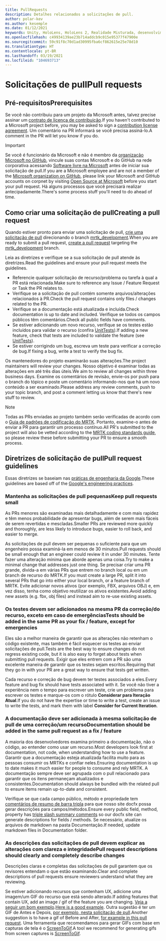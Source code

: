 ```yaml
---
title: PullRequests
description: Detalhes relacionados a solicitações de pull.
author: polar-kev
ms.author: kesemple
ms.date: 01/12/2021
keywords: Unity, HoloLens, HoloLens 2, Realidade Misturada, desenvolvimento, MRTK, PR,
ms.openlocfilehash: c49934139ae23b714addcb9c015e95377f47900e
ms.sourcegitcommit: 59c91f8c70d1ad30995fba6cf862615e25e78d10
ms.translationtype: HT
ms.contentlocale: pt-BR
ms.lasthandoff: 03/19/2021
ms.locfileid: "104693713"
---
```

# <a name="pull-requests"></a><span data-ttu-id="44662-104">Solicitações de pull</span><span class="sxs-lookup"><span data-stu-id="44662-104">Pull requests</span></span>

## <a name="prerequisites"></a><span data-ttu-id="44662-105">Pré-requisitos</span><span class="sxs-lookup"><span data-stu-id="44662-105">Prerequisites</span></span>

<span data-ttu-id="44662-106">Se você não contribuiu para um projeto da Microsoft antes, talvez precise assinar um [contrato de licença de contribuição](https://cla.microsoft.com/).</span><span class="sxs-lookup"><span data-stu-id="44662-106">If you haven't contributed to a Microsoft project before, you may be asked to sign a [contribution license agreement](https://cla.microsoft.com/).</span></span>
<span data-ttu-id="44662-107">Um comentário na PR informará se você precisa assiná-lo.</span><span class="sxs-lookup"><span data-stu-id="44662-107">A comment in the PR will let you know if you do.</span></span>

> [!IMPORTANT]
> <span data-ttu-id="44662-108">Se você é funcionário da Microsoft e não é membro da [organização Microsoft no GitHub](https://github.com/Microsoft), vincule suas contas Microsoft e do GitHub na rede corporativa acessando [Software livre na Microsoft](https://opensource.microsoft.com/) antes de iniciar sua solicitação de pull.</span><span class="sxs-lookup"><span data-stu-id="44662-108">If you are a Microsoft employee and are not a member of the [Microsoft organization on GitHub](https://github.com/Microsoft), please link your Microsoft and GitHub accounts on corpnet by visiting [Open Source at Microsoft](https://opensource.microsoft.com/) before you start your pull request.</span></span> <span data-ttu-id="44662-109">Há alguns processos que você precisará realizar antecipadamente.</span><span class="sxs-lookup"><span data-stu-id="44662-109">There's some process stuff you'll need to do ahead of time.</span></span>

## <a name="creating-a-pull-request"></a><span data-ttu-id="44662-110">Como criar uma solicitação de pull</span><span class="sxs-lookup"><span data-stu-id="44662-110">Creating a pull request</span></span>

<span data-ttu-id="44662-111">Quando estiver pronto para enviar uma solicitação de pull, [crie uma solicitação de pull](https://github.com/microsoft/MixedRealityToolkit-Unity/compare/mrtk_development...mrtk_development?expand=1) direcionando o branch [mrtk_development](https://github.com/microsoft/mixedrealitytoolkit-unity/tree/mrtk_development).</span><span class="sxs-lookup"><span data-stu-id="44662-111">When you are ready to submit a pull request, [create a pull request](https://github.com/microsoft/MixedRealityToolkit-Unity/compare/mrtk_development...mrtk_development?expand=1) targeting the [mrtk_development](https://github.com/microsoft/mixedrealitytoolkit-unity/tree/mrtk_development) branch.</span></span>

<span data-ttu-id="44662-112">Leia as diretrizes e verifique se a sua solicitação de pull atende às diretrizes.</span><span class="sxs-lookup"><span data-stu-id="44662-112">Read the guidelines and ensure your pull request meets the guidelines.</span></span>

* <span data-ttu-id="44662-113">Referencie qualquer solicitação de recurso/problema ou tarefa à qual a PR está relacionada.</span><span class="sxs-lookup"><span data-stu-id="44662-113">Make sure to reference any Issue / Feature Request or Task the PR relates to.</span></span>
* <span data-ttu-id="44662-114">Verifique se a solicitação de pull contém somente arquivos/alterações relacionados à PR.</span><span class="sxs-lookup"><span data-stu-id="44662-114">Check the pull request contains only files / changes related to the PR.</span></span>
* <span data-ttu-id="44662-115">Verifique se a documentação está atualizada e incluída.</span><span class="sxs-lookup"><span data-stu-id="44662-115">Check documentation is up to date and included.</span></span> <span data-ttu-id="44662-116">Verifique se todos os campos públicos têm comentários.</span><span class="sxs-lookup"><span data-stu-id="44662-116">Check all public fields have comments.</span></span>
* <span data-ttu-id="44662-117">Se estiver adicionando um novo recurso, verifique se os testes estão incluídos para validar o recurso (confira [UnitTests](../contributing/unit-tests.md)).</span><span class="sxs-lookup"><span data-stu-id="44662-117">If adding a new feature, check that tests are included to validate the feature (see [UnitTests](../contributing/unit-tests.md)).</span></span>
* <span data-ttu-id="44662-118">Se estiver corrigindo um bug, escreva um teste para verificar a correção de bug.</span><span class="sxs-lookup"><span data-stu-id="44662-118">If fixing a bug, write a test to verify the bug fix.</span></span>

<span data-ttu-id="44662-119">Os mantenedores do projeto examinarão suas alterações.</span><span class="sxs-lookup"><span data-stu-id="44662-119">The project maintainers will review your changes.</span></span> <span data-ttu-id="44662-120">Nosso objetivo é examinar todas as alterações em até três dias úteis.</span><span class="sxs-lookup"><span data-stu-id="44662-120">We aim to review all changes within three business days.</span></span> <span data-ttu-id="44662-121">Examine os comentários de revisão, envie-os por push para o branch do tópico e poste um comentário informando-nos que há um novo conteúdo a ser examinado.</span><span class="sxs-lookup"><span data-stu-id="44662-121">Please address any review comments, push to your topic branch, and post a comment letting us know that there's new stuff to review.</span></span>

> [!NOTE]
> <span data-ttu-id="44662-122">Todas as PRs enviadas ao projeto também serão verificadas de acordo com o [Guia de padrões de codificação do MRTK](../contributing/coding-guidelines.md). Portanto, examine-o antes de enviar a PR para garantir um processo contínuo.</span><span class="sxs-lookup"><span data-stu-id="44662-122">All PR's submitted to the project will also be vetted according to the [MRTK coding standards guide](../contributing/coding-guidelines.md), so please review these before submitting your PR to ensure a smooth process.</span></span>

## <a name="pull-request-guidelines"></a><span data-ttu-id="44662-123">Diretrizes de solicitação de pull</span><span class="sxs-lookup"><span data-stu-id="44662-123">Pull request guidelines</span></span>

<span data-ttu-id="44662-124">Essas diretrizes se baseiam nas [práticas de engenharia da Google](https://google.github.io/eng-practices/review/developer/small-cls.html).</span><span class="sxs-lookup"><span data-stu-id="44662-124">These guidelines are based off of the [Google's engineering practices](https://google.github.io/eng-practices/review/developer/small-cls.html).</span></span>

### <a name="keep-pull-requests-small"></a><span data-ttu-id="44662-125">Mantenha as solicitações de pull pequenas</span><span class="sxs-lookup"><span data-stu-id="44662-125">Keep pull requests small</span></span>

<span data-ttu-id="44662-126">As PRs menores são examinadas mais detalhadamente e com mais rapidez e têm menos probabilidade de apresentar bugs, além de serem mais fáceis de serem revertidas e mescladas.</span><span class="sxs-lookup"><span data-stu-id="44662-126">Smaller PRs are reviewed more quickly and thoroughly, are less likely to introduce bugs, easier to roll back, and easier to merge.</span></span>

<span data-ttu-id="44662-127">As solicitações de pull devem ser pequenas o suficiente para que um engenheiro possa examiná-la em menos de 30 minutos.</span><span class="sxs-lookup"><span data-stu-id="44662-127">Pull requests should be small enough that an engineer could review it in under 30 minutes.</span></span> <span data-ttu-id="44662-128">Tente fazer uma alteração mínima que aborde apenas uma coisa.</span><span class="sxs-lookup"><span data-stu-id="44662-128">Try to make a minimal change that addresses just one thing.</span></span> <span data-ttu-id="44662-129">Se precisar criar uma PR grande, divida-a em várias PRs que entrem no branch local ou em um branch de recurso do MRTK.</span><span class="sxs-lookup"><span data-stu-id="44662-129">If you must create a large PR, split it into several PRs that go into either your local branch, or a feature branch of MRTK.</span></span> <span data-ttu-id="44662-130">Evite adicionar novos ativos (por exemplo, FBX, arquivos OBJ) e, em vez disso, tenha como objetivo reutilizar os ativos existentes.</span><span class="sxs-lookup"><span data-stu-id="44662-130">Avoid adding new assets (e.g. fbx, obj files) and instead aim to re-use existing assets.</span></span>

### <a name="tests-should-be-added-in-the-same-pr-as-your-fix--feature-except-for-emergencies"></a><span data-ttu-id="44662-131">Os testes devem ser adicionados na mesma PR da correção/do recurso, exceto em caso de emergências</span><span class="sxs-lookup"><span data-stu-id="44662-131">Tests should be added in the same PR as your fix / feature, except for emergencies</span></span>

<span data-ttu-id="44662-132">Eles são a melhor maneira de garantir que as alterações não retenham o código existente, mas também é fácil esquecer os testes ao enviar solicitações de pull.</span><span class="sxs-lookup"><span data-stu-id="44662-132">Tests are the best way to ensure changes do not regress existing code, but it is also easy to forget about tests when submitting pull requests.</span></span> <span data-ttu-id="44662-133">Exigir que eles entrem com a PR são uma excelente maneira de garantir que os testes sejam escritos.</span><span class="sxs-lookup"><span data-stu-id="44662-133">Requiring that they go in with your PR are a great way to ensure that tests get written.</span></span>

<span data-ttu-id="44662-134">Cada recurso e correção de bug devem ter testes associados a eles.</span><span class="sxs-lookup"><span data-stu-id="44662-134">Every feature and bug fix should have tests associated with it.</span></span> <span data-ttu-id="44662-135">Se você não tiver a experiência nem o tempo para escrever um teste, crie um problema para escrever os testes e marque-os com o rótulo **Considerar para Iteração Atual**.</span><span class="sxs-lookup"><span data-stu-id="44662-135">If you do not have the expertise or time to write a test, create an issue to write the tests, and mark them with label **Consider for Current Iteration**.</span></span>

### <a name="documentation-should-be-added-in-the-same-pull-request-as-a-fix--feature"></a><span data-ttu-id="44662-136">A documentação deve ser adicionada à mesma solicitação de pull de uma correção/um recurso</span><span class="sxs-lookup"><span data-stu-id="44662-136">Documentation should be added in the same pull request as a fix / feature</span></span>

<span data-ttu-id="44662-137">A maioria dos desenvolvedores examina primeiro a documentação, não o código, ao entender como usar um recurso.</span><span class="sxs-lookup"><span data-stu-id="44662-137">Most developers look first at documentation, not code, when understanding how to use a feature.</span></span> <span data-ttu-id="44662-138">Garantir que a documentação esteja atualizada facilita muito para as pessoas consumir os MRTKs e confiar neles.</span><span class="sxs-lookup"><span data-stu-id="44662-138">Ensuring documentation is up to date makes it much easier for people to consume and rely MRTK.</span></span>  <span data-ttu-id="44662-139">A documentação sempre deve ser agrupada com o pull relacionado para garantir que os itens permaneçam atualizados e consistentes.</span><span class="sxs-lookup"><span data-stu-id="44662-139">Documentation should always be bundled with the related pull to ensure items remain up-to-date and consistent.</span></span>

<span data-ttu-id="44662-140">Verifique se que cada campo público, método e propriedade tem [comentários de resumo de barra tripla](https://dotnet.github.io/docfx/spec/triple_slash_comments_spec.html) para que nosso site docfx possa gerar descrições para campos/métodos.</span><span class="sxs-lookup"><span data-stu-id="44662-140">Ensure every public field, method, property has [triple slash summary comments](https://dotnet.github.io/docfx/spec/triple_slash_comments_spec.html) so our docfx site can generate descriptions for fields / methods.</span></span> <span data-ttu-id="44662-141">Se necessário, atualize os arquivos de markdown na pasta Documentação.</span><span class="sxs-lookup"><span data-stu-id="44662-141">If needed, update markdown files in Documentation folder.</span></span>

### <a name="pull-request-descriptions-should-clearly-and-completely-describe-changes"></a><span data-ttu-id="44662-142">As descrições das solicitações de pull devem explicar as alterações com clareza e integridade</span><span class="sxs-lookup"><span data-stu-id="44662-142">Pull request descriptions should clearly and completely describe changes</span></span>

<span data-ttu-id="44662-143">Descrições claras e completas das solicitações de pull garantem que os revisores entendam o que estão examinando.</span><span class="sxs-lookup"><span data-stu-id="44662-143">Clear and complete descriptions of pull requests ensure reviewers understand what they are reviewing.</span></span>

<span data-ttu-id="44662-144">Se estiver adicionando recursos que contenham UX, adicione uma imagem/um GIF do recurso que está sendo alterado.</span><span class="sxs-lookup"><span data-stu-id="44662-144">If adding features that contain UX, add an image / gif of the feature you are changing.</span></span> <span data-ttu-id="44662-145">[Veja a seguir um bom exemplo](https://github.com/microsoft/MixedRealityToolkit-Unity/pull/4532).</span><span class="sxs-lookup"><span data-stu-id="44662-145">[Here is a good example](https://github.com/microsoft/MixedRealityToolkit-Unity/pull/4532).</span></span> <span data-ttu-id="44662-146">Outra sugestão é ter um GIF de Antes e Depois, [por exemplo, nesta solicitação de pull](https://github.com/microsoft/MixedRealityToolkit-Unity/pull/5896).</span><span class="sxs-lookup"><span data-stu-id="44662-146">Another suggestion is to have a gif of Before and After, [for example in this pull request](https://github.com/microsoft/MixedRealityToolkit-Unity/pull/5896).</span></span> <span data-ttu-id="44662-147">Uma ferramenta que recomendamos para gerar GIFs com base em capturas de tela é o [ScreenToGif](https://www.screentogif.com/).</span><span class="sxs-lookup"><span data-stu-id="44662-147">A tool we recommend for generating gifs from screen captures is [ScreenToGif](https://www.screentogif.com/).</span></span>
